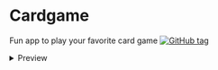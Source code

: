 # Cardgame
Fun app to play your favorite card game
[![GitHub tag](https://img.shields.io/github/tag/JosephBisso/Java_Poject.svg)](https://GitHub.com/JosephBisso/Java_Poject/tags/)


<details><summary> Preview </summary><p>
  
<img src="https://github.com/JosephBisso/Cardgame/blob/main/preview/StartScreen%2012.04.2021%2003_09_08.png" width="350">

<img src="https://github.com/JosephBisso/Cardgame/blob/main/preview/GamePlayScreen%2012.04.2021%2002_56_02.png" width="700">

<img src="https://github.com/JosephBisso/Cardgame/blob/main/preview/AI2_Won_GamePlayScreen%2015.04.2021%2000_46_26.png" width="700">

</p></details>
